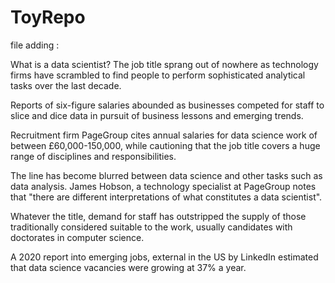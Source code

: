 # ToyRepo
  
  file adding : 
  
  What is a data scientist? The job title sprang out of nowhere as technology firms have scrambled to find people to perform sophisticated analytical tasks over the last decade.

Reports of six-figure salaries abounded as businesses competed for staff to slice and dice data in pursuit of business lessons and emerging trends.

Recruitment firm PageGroup cites annual salaries for data science work of between £60,000-150,000, while cautioning that the job title covers a huge range of disciplines and responsibilities.

The line has become blurred between data science and other tasks such as data analysis. James Hobson, a technology specialist at PageGroup notes that "there are different interpretations of what constitutes a data scientist".

Whatever the title, demand for staff has outstripped the supply of those traditionally considered suitable to the work, usually candidates with doctorates in computer science.

A 2020 report into emerging jobs, external in the US by LinkedIn estimated that data science vacancies were growing at 37% a year.
